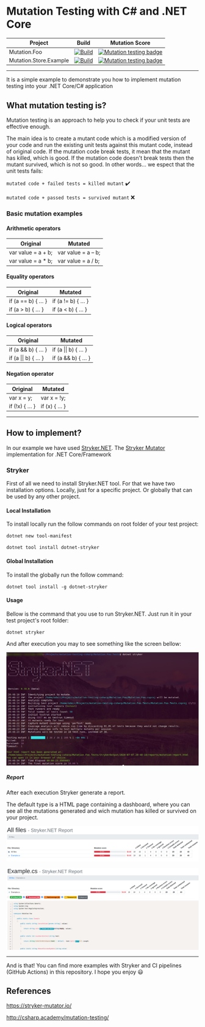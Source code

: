 # Mutation Testing with C# and .NET Core

|Project|Build|Mutation Score|
|--|--|--|
|Mutation.Foo|[![Build](https://github.com/odair-pedro/mutation-testing-csharp/workflows/Build/badge.svg)](https://github.com/odair-pedro/mutation-testing-csharp/actions?query=workflow%3ABuild)|[![Mutation testing badge](https://img.shields.io/endpoint?style=flat&url=https%3A%2F%2Fbadge-api.stryker-mutator.io%2Fgithub.com%2Fodair-pedro%2Fmutation-testing-csharp%2Fmaster-mutation-foo)](https://dashboard.stryker-mutator.io/reports/github.com/odair-pedro/mutation-testing-csharp/master-mutation-foo)|
|Mutation.Store.Example|[![Build](https://github.com/odair-pedro/mutation-testing-csharp/workflows/Build/badge.svg)](https://github.com/odair-pedro/mutation-testing-csharp/actions?query=workflow%3ABuild)|[![Mutation testing badge](https://img.shields.io/endpoint?style=flat&url=https%3A%2F%2Fbadge-api.stryker-mutator.io%2Fgithub.com%2Fodair-pedro%2Fmutation-testing-csharp%2Fmaster-mutation-store-example)](https://dashboard.stryker-mutator.io/reports/github.com/odair-pedro/mutation-testing-csharp/master-mutation-store-example)|

---

It is a simple example to demonstrate you how to implement mutation testing into your .NET Core/C# application

## What mutation testing is?
Mutation testing is an approach to help you to check if your unit tests are effective enough.

The main idea is to create a mutant code which is a modified version of your code and run the existing unit tests against this mutant code, instead of original code.
If the mutation code break tests, it mean that the mutant has killed, which is good. If the mutation code doesn't break tests then the mutant survived, which is not so good. In other words... we espect that the unit tests fails:

`mutated code + failed tests = killed mutant` :heavy_check_mark:

`mutated code + passed tests = survived mutant` :x:

### Basic mutation examples

#### Arithmetic operators

|Original|Mutated|
|--|--|
|var value = a + b;|var value = a – b;|
|var value = a * b;|var value = a / b;|

#### Equality operators

|Original|Mutated|
|--|--|
|if (a == b) { … }|if (a != b) { … }|
|if (a > b) { … }|if (a < b) { … }|

#### Logical operators

|Original|Mutated|
|--|--|
|if (a && b) { … }|if (a \|\| b) { … }|
|if (a \|\| b) { … }|if (a && b) { … }|

#### Negation operator

|Original|Mutated|
|--|--|
|var x = y;|var x = !y;|
|if (!x) { … }|if (x) { … }|


---


## How to implement?
In our example we have used [Stryker.NET](https://github.com/stryker-mutator/stryker-net). The [Stryker Mutator](https://stryker-mutator.io/) implementation for .NET Core/Framework


### Stryker
First of all we need to install Stryker.NET tool. For that we have two installation options. Locally, just for a specific project. Or globally that can be used by any other project.

#### Local Installation
To install locally run the follow commands on root folder of your test project:

``` 	
dotnet new tool-manifest
```

```
dotnet tool install dotnet-stryker
```

#### Global Installation
To install the globally run the follow command:

```
dotnet tool install -g dotnet-stryker
```

#### Usage
Bellow is the command that you use to run Stryker.NET. Just run it in your test project's root folder:

```
dotnet stryker
```

And after execution you may to see something like the screen bellow:

![Screenshot](.files/stryker-screenshot.png)

##### Report
After each execution Stryker generate a report. 

The default type is a HTML page containing a dashboard, where you can see all the mutations generated and wich mutation has killed or survived on your project.

![Screenshot](.files/stryker-dash-screenshot-1.png)

![Screenshot](.files/stryker-dash-screenshot-2.png)

----

And is that! You can find more examples with Stryker and CI pipelines (GitHub Actions) in this repository. I hope you enjoy :smiley:


## References

https://stryker-mutator.io/ 

http://csharp.academy/mutation-testing/
